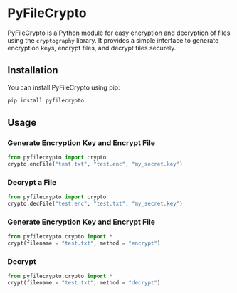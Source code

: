 # PyFileCrypto

PyFileCrypto is a Python module for easy encryption and decryption of files using the `cryptography` library. It provides a simple interface to generate encryption keys, encrypt files, and decrypt files securely.

## Installation

You can install PyFileCrypto using pip:

```bash
pip install pyfilecrypto
```

## Usage
### Generate Encryption Key and Encrypt File
``` python
from pyfilecrypto import crypto
crypto.encFile("test.txt", "test.enc", "my_secret.key")
```

### Decrypt a File
``` python
from pyfilecrypto import crypto
crypto.decFile("test.enc", "test.txt", "my_secret.key")
```
### Generate Encryption Key and Encrypt File
``` python
from pyfilecrypto.crypto import *
crypt(filename = "test.txt", method = "encrypt")
```
### Decrypt
```python
from pyfilecrypto.crypto import *
crypt(filename = "test.txt", method = "decrypt")
```

